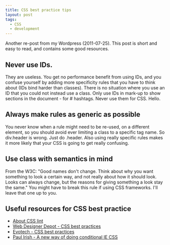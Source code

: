 ```yaml
---
title: CSS best practice tips
layout: post
tags:
  - CSS
  - development
---
```

 
Another re-post from my Wordpress (2011-07-25). This post is short and easy to read, and contains some good resources.

Never use IDs.
---

They are useless. You get no performance benefit from using IDs, and you confuse yourself by adding more specificity rules that you have to think about (IDs bind harder than classes). There is no situation where you use an ID that you could not instead use a class. Only use IDs in mark-up to show sections in the document - for # hashtags. Never use them for CSS. Hello.

Always make rules as generic as possible
---

You never know when a rule might need to be re-used, on a different element, so you should avoid ever limiting a class to a specific tag name. So div.header is wrong. Just do .header. Also using really specific rules makes it more likely that your CSS is going to get really confusing.

Use class with semantics in mind
---

From the W3C: "Good names don't change. Think about why you want something to look a certain way, and not really about how it should look. Looks can always change, but the reasons for giving something a look stay the same." You might have to break this rule if using CSS frameworks. I'll leave that one up to you.

Useful resources for CSS best practice
---

 - [About CSS lint](http://csslint.net/about.html)
 - [Web Designer Depot - CSS best practices](http://www.webdesignerdepot.com/2009/05/10-best-css-practices-to-improve-your-code/)
 - [Evotech - CSS best practices](http://www.evotech.net/blog/2007/04/css-best-practices/)
 - [Paul Irish - A new way of doing conditional IE CSS](http://paulirish.com/2008/conditional-stylesheets-vs-css-hacks-answer-neither/)
